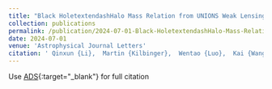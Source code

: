 ```yaml
---
title: "Black HoletextendashHalo Mass Relation from UNIONS Weak Lensing"
collection: publications
permalink: /publication/2024-07-01-Black-HoletextendashHalo-Mass-Relation-from-UNIONS-Weak-Lensing
date: 2024-07-01
venue: 'Astrophysical Journal Letters'
citation: ' Qinxun {Li},  Martin {Kilbinger},  Wentao {Luo},  Kai {Wang},  Huiyuan {Wang},  Anna {Wittje} et al.&quot;Black HoletextendashHalo Mass Relation from UNIONS Weak Lensing.&quot; Astrophysical Journal Letters, 2024.'
---
```

Use [ADS](https://ui.adsabs.harvard.edu/abs/2024ApJ...969L..25L){:target="_blank"} for full citation